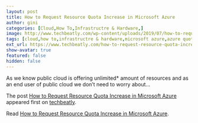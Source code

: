 ```yaml
---
layout: post
title: How to Request Resource Quota Increase in Microsoft Azure
author: gini
categories: [Cloud,How To,Infrastructre & Hardware,]
image: http://www.techbeatly.com/wp-content/uploads/2019/07/how-to-request-resource-quota-increase-in-microsoft-azure-01-1024x216.png
tags: [cloud,how to,infrastructre & hardware,microsoft azure,azure quota increase,azure resource limit,azure resource quota,how to request resource quota increase in microsoft azure,increase azure quota,]
ext_url: https://www.techbeatly.com/how-to-request-resource-quota-increase-in-microsoft-azure/
show-avatar: true
featured: false
hidden: false
---
```


<p>As we know public cloud is offering unlimited* amount of resources and as an end user of public cloud we don&#8217;t need to worry about&#46;&#46;&#46;</p>
<p>The post <a href="https://www.techbeatly.com/how-to-request-resource-quota-increase-in-microsoft-azure/">How to Request Resource Quota Increase in Microsoft Azure</a> appeared first on <a href="https://www.techbeatly.com">techbeatly</a>.</p>

Read [How to Request Resource Quota Increase in Microsoft Azure](https://www.techbeatly.com/how-to-request-resource-quota-increase-in-microsoft-azure/).
